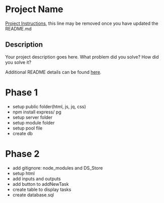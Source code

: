 # Project Name

[Project Instructions](./INSTRUCTIONS.md), this line may be removed once you have updated the README.md

## Description

Your project description goes here. What problem did you solve? How did you solve it?

Additional README details can be found [here](https://github.com/PrimeAcademy/readme-template/blob/master/README.md).


Phase 1 
===

- setup public folder(html, js, jq, css)
- npm install express/ pg
- setup server folder
- setup module folder
- setup pool file
- create db

Phase 2 
===

- add gitignore: node_modules and DS_Store
- setup html 
- add inputs and outputs
- add button to addNewTask
- create table to display tasks
- create database.sql 